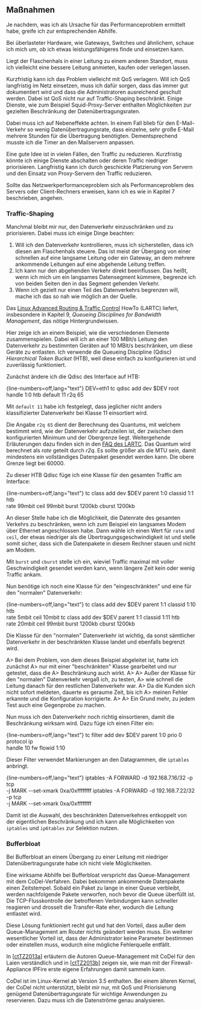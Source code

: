 
## Maßnahmen

Je nachdem, was ich als Ursache für das Performanceproblem ermittelt habe,
greife ich zur entsprechenden Abhilfe.

Bei überlasteter Hardware, wie Gateways, Switches und ähnlichem, schaue
ich mich um, ob ich etwas leistungsfähigeres finde und einsetzen kann.

Liegt der Flaschenhals in einer Leitung zu einem anderen Standort, muss ich
vielleicht eine bessere Leitung anmieten, kaufen oder verlegen lassen.

Kurzfristig kann ich das Problem vielleicht mit QoS verlagern.
Will ich QoS langfristig im Netz einsetzen, muss ich dafür sorgen, dass das
immer gut dokumentiert wird und dass die Administratoren ausreichend
geschult werden.
Dabei ist QoS nicht nur auf Traffic-Shaping beschränkt.
Einige Dienste, wie zum Beispiel Squid-Proxy-Server enthalten Möglichkeiten
zur gezielten Beschränkung der Datenübertragungsraten.

Dabei muss ich auf Nebeneffekte achten.
In einem Fall blieb für den E-Mail-Verkehr so wenig Datenübertragungsrate,
dass einzelne, sehr große E-Mail mehrere Stunden für die Übertragung benötigten.
Dementsprechend musste ich die Timer an den Mailservern anpassen.

Eine gute Idee ist in vielen Fällen, den Traffic zu reduzieren.
Kurzfristig könnte ich einige Dienste abschalten oder deren Traffic niedriger
priorisieren.
Langfristig kann ich durch geschickte Platzierung von Servern und den Einsatz
von Proxy-Servern den Traffic reduzieren.

Sollte das Netzwerkperformanceproblem sich als Performanceproblem des Servers
oder Client-Rechners erweisen, kann ich es wie in Kapitel 7 beschrieben,
angehen.

### Traffic-Shaping

Manchmal bleibt mir nur, den Datenverkehr einzuschränken und zu priorisieren.
Dabei muss ich einige Dinge beachten:

1.  Will ich den Datenverkehr kontrollieren, muss ich sicherstellen, dass
    ich diesen am Flaschenhals steuere.
    Das ist meist der Übergang von einer schnellen auf eine langsame Leitung
    oder ein Gateway, an dem mehrere ankommende Leitungen auf eine abgehende
    Leitung treffen.
2.  Ich kann nur den abgehenden Verkehr direkt beeinflussen.
    Das heißt, wenn ich mich um ein langsames Datensegment kümmere, begrenze
    ich von beiden Seiten den in das Segment gehenden Verkehr.
3.  Wenn ich gezielt nur einen Teil des Datenverkehrs begrenzen will, mache
    ich das so nah wie möglich an der Quelle.

Das [Linux Advanced Routing & Traffic Control](http://lartc.org/) HowTo
(LARTC) liefert, insbesondere in Kapitel 9, *Queueing Disciplines for
Bandwidth Management*, das nötige Hintergrundwissen.

Hier zeige ich an einem Beispiel, wie die verschiedenen Elemente
zusammenspielen.
Dabei will ich an einer 100 MBit/s Leitung den Datenverkehr zu
bestimmten Geräten auf 10 MBit/s beschränken, um diese Geräte zu entlasten.
Ich verwende die Queueing Discipline (Qdisc) *Hierarchical Token Bucket*
(HTB), weil diese einfach zu konfigurieren ist und zuverlässig funktioniert.

Zunächst ändere ich die Qdisc des Interface auf HTB:

{line-numbers=off,lang="text"}
    DEV=eth1
    tc qdisc add dev $DEV root handle 1:0 htb default 11 r2q 65

Mit `default 11` habe ich festgelegt, dass jeglicher nicht anders
klassifizierter Datenverkehr bei Klasse 11 einsortiert wird.

Die Angabe `r2q 65` dient der Berechnung des Quantums, mit welchem
bestimmt wird, wie der Datenverkehr aufzuteilen ist,
der zwischen dem konfigurierten Minimum und der Obergrenze liegt.
Weitergehende Erläuterungen dazu finden sich in den
[FAQ des LARTC](http://www.docum.org/faq/cache/31.html).
Das Quantum wird berechnet als *rate* geteilt durch *r2q*.
Es sollte größer als die MTU sein, damit mindestens ein vollständiges
Datenpaket gesendet werden kann.
Die obere Grenze liegt bei 60000.

Zu dieser HTB Qdisc füge ich eine Klasse für den gesamten Traffic am
Interface:

{line-numbers=off,lang="text"}
    tc class add dev $DEV parent 1:0 classid 1:1 htb \
       rate 99mbit ceil 99mbit burst 1200kb cburst 1200kb

An dieser Stelle habe ich die Möglichkeit, die Datenrate des gesamten Verkehrs
zu beschränken, wenn ich zum Beispiel ein langsames Modem über Ethernet
angeschlossen habe.
Dann wähle ich einen Wert für `rate` und `ceil`, der etwas niedriger
als die Übertragungsgeschwindigkeit ist und stelle somit sicher, dass sich die
Datenpakete in diesem Rechner stauen und nicht am Modem.

Mit `burst` und `cburst` stelle ich ein, wieviel Traffic maximal mit voller
Geschwindigkeit gesendet werden kann, wenn längere Zeit kein oder wenig
Traffic ankam.

Nun benötige ich noch eine Klasse für den "eingeschränkten" und eine für den
"normalen" Datenverkehr:

{line-numbers=off,lang="text"}
    tc class add dev $DEV parent 1:1 classid 1:10 htb \
       rate 5mbit ceil 10mbit
    tc class add dev $DEV parent 1:1 classid 1:11 htb \
       rate 20mbit ceil 99mbit burst 1200kb cburst 1200kb

Die Klasse für den "normalen" Datenverkehr ist wichtig, da sonst
sämtlicher Datenverkehr in der beschränkten Klasse landet und ebenfalls
begrenzt wird.

A> Bei dem Problem, von dem dieses Beispiel abgeleitet ist, hatte ich zunächst
A> nur mit einer "beschränkten" Klasse gearbeitet und nur getestet, dass die
A> Beschränkung auch wirkt.
A> 
A> Außer der Klasse für den "normalen" Datenverkehr vergaß ich, zu testen,
A> wie schnell die Leitung danach für den restlichen Datenverkehr war.
A> Da die Kunden sich nicht sofort meldeten, dauerte es geraume Zeit, bis ich
A> meinen Fehler erkannte und die Konfiguration korrigierte.
A> 
A> Ein Grund mehr, zu jedem Test auch eine Gegenprobe zu machen.

Nun muss ich den Datenverkehr noch richtig einsortieren, damit die
Beschränkung wirksam wird.
Dazu füge ich einen Filter ein:

{line-numbers=off,lang="text"}
    tc filter add dev $DEV parent 1:0 prio 0 protocol ip \
       handle 10 fw flowid 1:10

Dieser Filter verwendet Markierungen an den Datagrammen, die
`iptables` anbringt.

{line-numbers=off,lang="text"}
    iptables -A FORWARD -d 192.168.7.16/32 -p tcp \
             -j MARK --set-xmark 0xa/0xffffffff 
    iptables -A FORWARD -d 192.168.7.22/32 -p tcp \
             -j MARK --set-xmark 0xa/0xffffffff

Damit ist die Auswahl, des beschränkten Datenverkehres entkoppelt von der
eigentlichen Beschränkung und ich kann alle Möglichkeiten von
`iptables` und `ip6tables` zur Selektion nutzen.

### Bufferbloat

Bei Bufferbloat an einem Übergang zu einer Leitung mit niedriger Datenübertragungsrate
habe ich nicht viele Möglichkeiten.

Eine wirksame Abhilfe bei Bufferbloat verspricht das Queue-Management mit dem
CoDel-Verfahren.
Dabei bekommen ankommende Datenpakete einen Zeitstempel.
Sobald ein Paket zu lange in einer Queue verbleibt, werden nachfolgende Pakete
verworfen, noch bevor die Queue überfüllt ist.
Die TCP-Flusskontrolle der betroffenen Verbindungen kann schneller
reagieren und drosselt die Transfer-Rate eher, wodurch die Leitung entlastet
wird.

Diese Lösung funktioniert recht gut und hat den Vorteil, dass außer dem
Queue-Management am Router nichts geändert werden muss.
Ein weiterer wesentlicher Vorteil ist, dass der Administrator keine Parameter
bestimmen oder einstellen muss, wodurch eine mögliche Fehlerquelle entfällt.

In [[ctTZ2013a](#bib-ct-tz2013a)] erläutern die Autoren Queue-Management mit
CoDel für den Laien verständlich und in
[[ctTZ2013b](#bib-ct-tz2013b)] zeigen sie, wie man mit der Firewall-Appliance
IPFire erste eigene Erfahrungen damit sammeln kann.

CoDel ist im Linux-Kernel ab Version 3.5 enthalten.
Bei einem älteren Kernel, der CoDel nicht unterstützt, bleibt mir nur, mit QoS
und Priorisierung genügend Datenübertragungsrate für wichtige Anwendungen zu reservieren.
Dazu muss ich die Datenströme genau analysieren.

